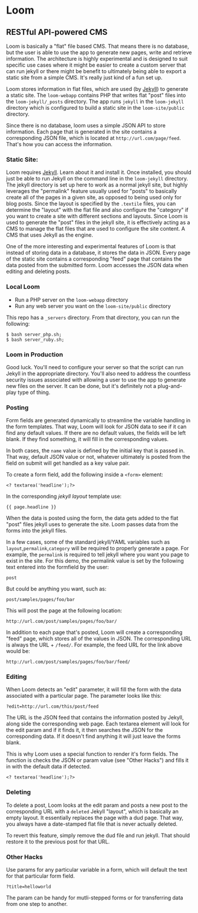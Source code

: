 Loom
====
RESTful API-powered CMS
-----------------------


Loom is basically a "flat" file based CMS. That means there is no database, but the user is able to use the app to generate new pages, write and retrieve information. The architecture is highly experimental and is designed to suit specific use cases where it might be easier to create a custom server that can run jekyll or there might be benefit to ultimately being able to export a static site from a simple CMS. It's really just kind of a fun set up. 

Loom stores information in flat files, which are used (by [Jekyll](https://github.com/mojombo/jekyll/)) to generate a static site. The `loom-webapp` contains PHP that writes flat "post" files into the `loom-jekyll/_posts` directory. The app runs `jekyll` in the `loom-jekyll` directory which is configured to build a static site in the `loom-site/public` directory.

Since there is no database, loom uses a simple JSON API to store information. Each page that is generated in the site contains a corresponding JSON file, which is located at `http://url.com/page/feed`. That's how you can access the information.


### Static Site:

Loom requires [Jekyll](https://github.com/mojombo/jekyll/). Learn about it and install it. Once installed, you should just be able to run Jekyll on the command line in the `loom-jekyll` directory. The jekyll directory is set up here to work as a normal jekyll site, but highly leverages the "permalink" feature usually used for "posts" to basically create all of the pages in a given site, as opposed to being used only for blog posts. Since the layout is specified by the `.textile` files, you can determine the "layout" with the flat file and also configure the "category" if you want to create a site with different sections and layouts. Since Loom is used to generate the "post" files in the jekyll site, it is effectively acting as a CMS to manage the flat files that are used to configure the site content. A CMS that uses Jekyll as the engine.

One of the more interesting and experimental features of Loom is that instead of storing data in a database, it stores the data in JSON. Every page of the static site contains a corresponding "feed" page that contains the data posted from the submitted form. Loom accesses the JSON data when editing and deleting posts.	
	
### Local Loom
* Run a PHP server on the `loom-webapp` directory
* Run any web server you want on the `loom-site/public` directory

This repo has a `_servers` directory. From that directory, you can run the following:

	$ bash server_php.sh;
	$ bash server_ruby.sh;

### Loom in Production
Good luck. You'll need to configure your server so that the script can run Jekyll in the appropriate directory. You'll also need to address the countless security issues associated with allowing a user to use the app to generate new files on the server. It can be done, but it's definitely not a plug-and-play type of thing.


### Posting

Form fields are generated dynamically to streamline the variable handling in the form templates. That way, Loom will look for JSON data to see if it can find any default values. If there are no default values, the fields will be left blank. If they find something, it will fill in the corresponding values. 

In both cases, the `name` value is defined by the initial key that is passed in. That way, default JSON value or not, whatever ultimately is posted from the field on submit will get handled as a key value pair.

To create a form field, add the following inside a `<form>` element:

	<? textarea('headline');?>

In the corresponding *jekyll layout* template use:

	{{ page.headline }}

When the data is posted using the form, the data gets added to the flat "post" files jekyll uses to generate the site. Loom passes data from the forms into the jekyll files.

In a few cases, some of the standard jekyll/YAML variables such as `layout`,`permalink`,`category` will be required to properly generate a page. For example, the `permalink` is required to tell jekyll where you want you page to exist in the site. For this demo, the permalink value is set by the following text entered into the formfield by the user:

	post
	
But could be anything you want, such as:

	post/samples/pages/foo/bar
	
This will post the page at the following location:

	http://url.com/post/samples/pages/foo/bar/
	
In addition to each page that's posted, Loom will create a corresponding "feed" page, which stores all of the values in JSON. The corresponding URL is always the URL + `/feed/`. For example, the feed URL for the link above would be:

	http://url.com/post/samples/pages/foo/bar/feed/


	
### Editing

When Loom detects an "edit" parameter, it will fill the form with the data associated with a particular page. The parameter looks like this:

	?edit=http://url.com/this/post/feed
	
The URL is the JSON feed that contains the information posted by Jekyll, along side the corresponding web page. Each textarea element will look for the edit param and if it finds it, it then searches the JSON for the corresponding data. If it doesn't find anything it will just leave the forms blank.

This is why Loom uses a special function to render it's form fields. The function is checks the JSON or param value (see "Other Hacks") and fills it in with the default data if detected.

	<? textarea('headline');?>
	


### Deleting

To delete a post, Loom looks at the edit param and posts a new post to the corresponding URL with a `deleted` Jekyll "layout", which is basically an empty layout. It essentially replaces the page with a dud page. That way, you always have a date-stamped flat file that is never actually deleted. 

To revert this feature, simply remove the dud file and run jekyll. That should restore it to the previous post for that URL.

### Other Hacks

Use params for any particular variable in a form, which will default the text for that particular form field.

	?title=helloworld
	
The param can be handy for mutli-stepped forms or for transferring data from one step to another.


